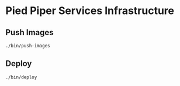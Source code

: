 # Pied Piper Services Infrastructure

## Push Images

```
./bin/push-images
```

## Deploy

```
./bin/deploy
```